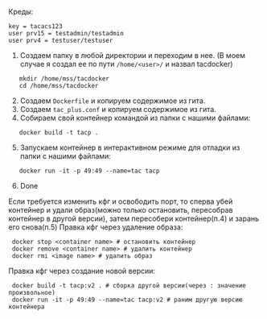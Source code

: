Креды:
```
key = tacacs123
user prv15 = testadmin/testadmin
user prv4 = testuser/testuser
```
1. Создаем папку в любой директории и переходим в нее. (В моем случае я создал ее по пути ```/home/<user>/``` и назвал tacdocker)
```
   mkdir /home/mss/tacdocker
   cd /home/mss/tacdocker
```
2. Создаем ```Dockerfile``` и копируем содержимое из гита.
3. Создаем ```tac_plus.conf``` и копируем содержимое из гита.
4. Собираем свой контейнер командой из папки с нашими файлами:
```
   docker build -t tacp .
```
5. Запускаем контейнер в интерактивном режиме для отладки из папки с нашими файлами:
```
   docker run -it -p 49:49 --name=tac tacp
```
6. Done

Если требуется изменить кфг и освободить порт, то сперва убей контейнер и удали образ(можно только остановить, пересобрав контейнер в другой версии), затем пересобери контейнер(п.4) и зарань его снова(п.5)
Правка кфг через удаление образа:
```
 docker stop <container name> # остановить контейнер
 docker remove <container name> # удалить контейнер
 docker rmi <image name> # удалить образ
```
Правка кфг через создание новой версии:
```
 docker build -t tacp:v2 . # сборка другой версии(через : значение произвольное)
 docker run -it -p 49:49 --name=tac tacp:v2 # раним другую версию контейнера
```
